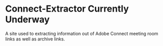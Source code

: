 # Connect-Extractor Currently Underway
A site used to extracting information out of Adobe Connect meeting room links as well as archive links.
